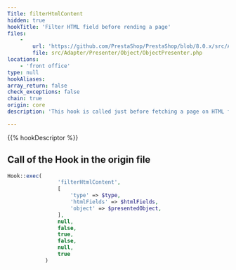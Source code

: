 ```yaml
---
Title: filterHtmlContent
hidden: true
hookTitle: 'Filter HTML field before rending a page'
files:
    -
        url: 'https://github.com/PrestaShop/PrestaShop/blob/8.0.x/src/Adapter/Presenter/Object/ObjectPresenter.php'
        file: src/Adapter/Presenter/Object/ObjectPresenter.php
locations:
    - 'front office'
type: null
hookAliases: 
array_return: false
check_exceptions: false
chain: true
origin: core
description: 'This hook is called just before fetching a page on HTML field'

---
```


{{% hookDescriptor %}}

## Call of the Hook in the origin file

```php
Hook::exec(
                'filterHtmlContent',
                [
                    'type' => $type,
                    'htmlFields' => $htmlFields,
                    'object' => $presentedObject,
                ],
                null,
                false,
                true,
                false,
                null,
                true
            )
```
